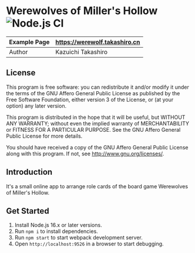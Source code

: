 Werewolves of Miller's Hollow ![Node.js CI](https://github.com/takashiro/asmodee-werewolf-react/workflows/Node.js%20CI/badge.svg)
==========

| Example Page |    https://werewolf.takashiro.cn       |
|--------------|---------------------------------------|
| Author       |           Kazuichi Takashiro          |


License
-------
This program is free software: you can redistribute it and/or modify
it under the terms of the GNU Affero General Public License as
published by the Free Software Foundation, either version 3 of the
License, or (at your option) any later version.

This program is distributed in the hope that it will be useful,
but WITHOUT ANY WARRANTY; without even the implied warranty of
MERCHANTABILITY or FITNESS FOR A PARTICULAR PURPOSE.  See the
GNU Affero General Public License for more details.

You should have received a copy of the GNU Affero General Public License
along with this program. If not, see <http://www.gnu.org/licenses/>.

Introduction
------------

It's a small online app to arrange role cards of the board game Werewolves of Miller's Hollow.

Get Started
-----------
1. Install Node.js 16.x or later versions.
1. Run `npm i` to install dependencies.
1. Run `npm start` to start webpack development server.
1. Open `http://localhost:9526` in a browser to start debugging.
